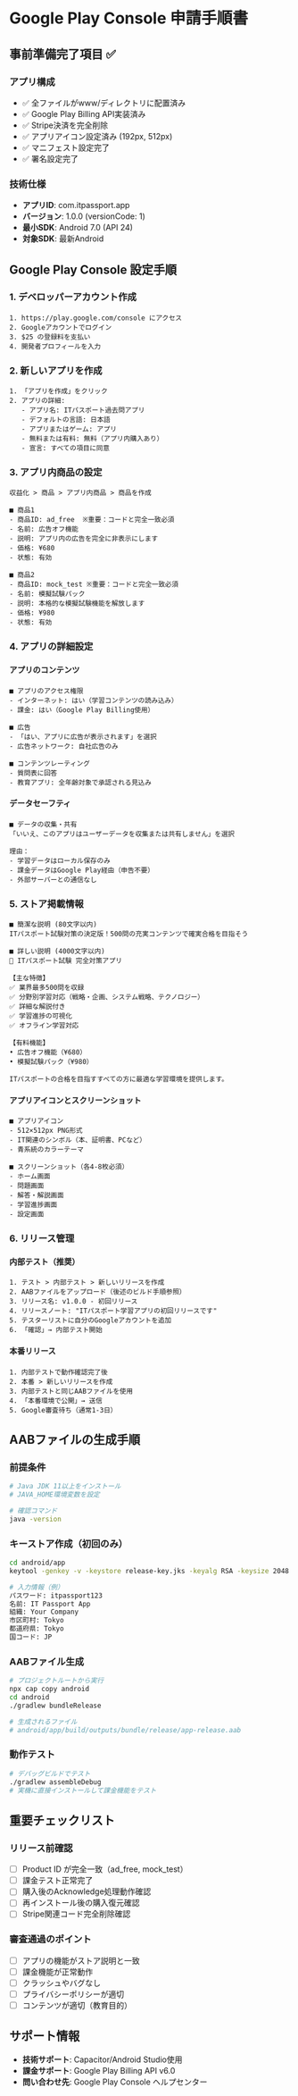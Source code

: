 # Google Play Console 申請手順書

## 事前準備完了項目 ✅

### アプリ構成
- ✅ 全ファイルがwww/ディレクトリに配置済み
- ✅ Google Play Billing API実装済み
- ✅ Stripe決済を完全削除
- ✅ アプリアイコン設定済み (192px, 512px)
- ✅ マニフェスト設定完了
- ✅ 署名設定完了

### 技術仕様
- **アプリID**: com.itpassport.app
- **バージョン**: 1.0.0 (versionCode: 1)
- **最小SDK**: Android 7.0 (API 24)
- **対象SDK**: 最新Android

## Google Play Console 設定手順

### 1. デベロッパーアカウント作成
```
1. https://play.google.com/console にアクセス
2. Googleアカウントでログイン
3. $25 の登録料を支払い
4. 開発者プロフィールを入力
```

### 2. 新しいアプリを作成
```
1. 「アプリを作成」をクリック
2. アプリの詳細:
   - アプリ名: ITパスポート過去問アプリ
   - デフォルトの言語: 日本語
   - アプリまたはゲーム: アプリ
   - 無料または有料: 無料（アプリ内購入あり）
   - 宣言: すべての項目に同意
```

### 3. アプリ内商品の設定
```
収益化 > 商品 > アプリ内商品 > 商品を作成

■ 商品1
- 商品ID: ad_free  ※重要：コードと完全一致必須
- 名前: 広告オフ機能
- 説明: アプリ内の広告を完全に非表示にします
- 価格: ¥680
- 状態: 有効

■ 商品2  
- 商品ID: mock_test ※重要：コードと完全一致必須
- 名前: 模擬試験パック
- 説明: 本格的な模擬試験機能を解放します
- 価格: ¥980
- 状態: 有効
```

### 4. アプリの詳細設定

#### アプリのコンテンツ
```
■ アプリのアクセス権限
- インターネット: はい（学習コンテンツの読み込み）
- 課金: はい（Google Play Billing使用）

■ 広告
- 「はい、アプリに広告が表示されます」を選択
- 広告ネットワーク: 自社広告のみ

■ コンテンツレーティング
- 質問表に回答
- 教育アプリ: 全年齢対象で承認される見込み
```

#### データセーフティ
```
■ データの収集・共有
「いいえ、このアプリはユーザーデータを収集または共有しません」を選択

理由：
- 学習データはローカル保存のみ
- 課金データはGoogle Play経由（申告不要）
- 外部サーバーとの通信なし
```

### 5. ストア掲載情報
```
■ 簡潔な説明 (80文字以内)
ITパスポート試験対策の決定版！500問の充実コンテンツで確実合格を目指そう

■ 詳しい説明 (4000文字以内)
🎯 ITパスポート試験 完全対策アプリ

【主な特徴】
✅ 業界最多500問を収録
✅ 分野別学習対応（戦略・企画、システム戦略、テクノロジー）  
✅ 詳細な解説付き
✅ 学習進捗の可視化
✅ オフライン学習対応

【有料機能】
• 広告オフ機能（¥680）
• 模擬試験パック（¥980）

ITパスポートの合格を目指すすべての方に最適な学習環境を提供します。
```

#### アプリアイコンとスクリーンショット
```
■ アプリアイコン
- 512×512px PNG形式
- IT関連のシンボル（本、証明書、PCなど）
- 青系統のカラーテーマ

■ スクリーンショット（各4-8枚必須）
- ホーム画面
- 問題画面  
- 解答・解説画面
- 学習進捗画面
- 設定画面
```

### 6. リリース管理

#### 内部テスト（推奨）
```
1. テスト > 内部テスト > 新しいリリースを作成
2. AABファイルをアップロード（後述のビルド手順参照）
3. リリース名: v1.0.0 - 初回リリース
4. リリースノート: "ITパスポート学習アプリの初回リリースです"
5. テスターリストに自分のGoogleアカウントを追加
6. 「確認」→ 内部テスト開始
```

#### 本番リリース
```
1. 内部テストで動作確認完了後
2. 本番 > 新しいリリースを作成
3. 内部テストと同じAABファイルを使用
4. 「本番環境で公開」→ 送信
5. Google審査待ち（通常1-3日）
```

## AABファイルの生成手順

### 前提条件
```bash
# Java JDK 11以上をインストール
# JAVA_HOME環境変数を設定

# 確認コマンド
java -version
```

### キーストア作成（初回のみ）
```bash
cd android/app
keytool -genkey -v -keystore release-key.jks -keyalg RSA -keysize 2048 -validity 10000 -alias itpassport-key

# 入力情報（例）
パスワード: itpassport123
名前: IT Passport App
組織: Your Company  
市区町村: Tokyo
都道府県: Tokyo
国コード: JP
```

### AABファイル生成
```bash
# プロジェクトルートから実行
npx cap copy android
cd android
./gradlew bundleRelease

# 生成されるファイル
# android/app/build/outputs/bundle/release/app-release.aab
```

### 動作テスト
```bash
# デバッグビルドでテスト
./gradlew assembleDebug
# 実機に直接インストールして課金機能をテスト
```

## 重要チェックリスト

### リリース前確認
- [ ] Product ID が完全一致（ad_free, mock_test）
- [ ] 課金テスト正常完了
- [ ] 購入後のAcknowledge処理動作確認
- [ ] 再インストール後の購入復元確認
- [ ] Stripe関連コード完全削除確認

### 審査通過のポイント
- [ ] アプリの機能がストア説明と一致
- [ ] 課金機能が正常動作
- [ ] クラッシュやバグなし
- [ ] プライバシーポリシーが適切
- [ ] コンテンツが適切（教育目的）

## サポート情報
- **技術サポート**: Capacitor/Android Studio使用
- **課金サポート**: Google Play Billing API v6.0
- **問い合わせ先**: Google Play Console ヘルプセンター